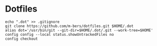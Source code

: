 # Dotfiles

    echo ".dot" >> .gitignore
    git clone https://github.com/m-bers/dotfiles.git $HOME/.dot
    alias dot='/usr/bin/git --git-dir=$HOME/.dot/.git --work-tree=$HOME'
    config config --local status.showUntrackedFiles no
    config checkout
